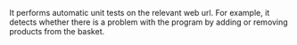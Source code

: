 It performs automatic unit tests on the relevant web url. For example, it detects whether there is a problem with the program by adding or removing products from the basket.
